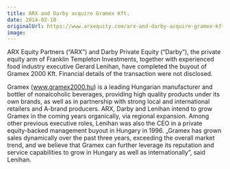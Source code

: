 ```yaml
---
title: ARX and Darby acquire Gramex Kft.
date: 2014-02-10
originalUrl: https://www.arxequity.com/arx-and-darby-acquire-gramex-kft/
image:
---
```


ARX Equity Partners (“ARX”) and Darby Private Equity (“Darby”), the private equity arm of Franklin Templeton Investments, together with experienced food industry executive Gerard Lenihan, have completed the buyout of Gramex 2000 Kft. Financial details of the transaction were not disclosed.

Gramex (www.gramex2000.hu) is a leading Hungarian manufacturer and bottler of nonalcoholic beverages, providing high quality products under its own brands, as well as in partnership with strong local and international retailers and A-brand producers. ARX, Darby and Lenihan intend to grow Gramex in the coming years organically, via regional expansion. Among other previous executive roles, Lenihan was also the CEO in a private equity-backed management buyout in Hungary in 1996. „Gramex has grown sales dynamically over the past three years, exceeding the overall market trend, and we believe that Gramex can further leverage its reputation and service capabilities to grow in Hungary as well as internationally”, said Lenihan.
